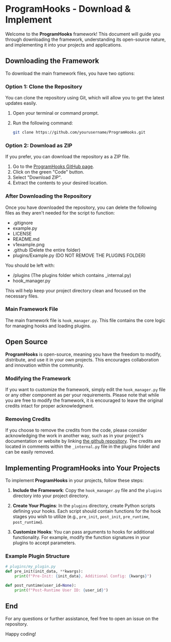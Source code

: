 # ProgramHooks - Download & Implement

Welcome to the **ProgramHooks** framework! This document will guide you through downloading the framework, understanding its open-source nature, and implementing it into your projects and applications.

## Downloading the Framework

To download the main framework files, you have two options:

### Option 1: Clone the Repository

You can clone the repository using Git, which will allow you to get the latest updates easily.

1. Open your terminal or command prompt.
2. Run the following command:

   ```bash
   git clone https://github.com/yourusername/ProgramHooks.git
   ```

### Option 2: Download as ZIP

If you prefer, you can download the repository as a ZIP file.

1. Go to the [ProgramHooks GitHub page](https://github.com/ftnick/ProgramHooks).
2. Click on the green "Code" button.
3. Select "Download ZIP".
4. Extract the contents to your desired location.

### After Downloading the Repository

Once you have downloaded the repository, you can delete the following files as they aren't needed for the script to function:
- .gitignore
- example.py
- LICENSE
- README.md
- v1example.png
- .github (Delete the entire folder)
- plugins/Example.py (DO NOT REMOVE THE PLUGINS FOLDER)

You should be left with:
- /plugins (The plugins folder which contains _internal.py)
- hook_manager.py

This will help keep your project directory clean and focused on the necessary files.

### Main Framework File

The main framework file is `hook_manager.py`. This file contains the core logic for managing hooks and loading plugins.

## Open Source

**ProgramHooks** is open-source, meaning you have the freedom to modify, distribute, and use it in your own projects. This encourages collaboration and innovation within the community.

### Modifying the Framework

If you want to customize the framework, simply edit the `hook_manager.py` file or any other component as per your requirements. Please note that while you are free to modify the framework, it is encouraged to leave the original credits intact for proper acknowledgment.

### Removing Credits

If you choose to remove the credits from the code, please consider acknowledging the work in another way, such as in your project's documentation or website by linking [the github repository](https://github.com/ftnick/ProgramHooks). The credits are located in comments within the `_internal.py` file in the plugins folder and can be easily removed.

## Implementing ProgramHooks into Your Projects

To implement **ProgramHooks** in your projects, follow these steps:

1. **Include the Framework**: Copy the `hook_manager.py` file and the `plugins` directory into your project directory.

2. **Create Your Plugins**: In the `plugins` directory, create Python scripts defining your hooks. Each script should contain functions for the hook stages you wish to utilize (e.g., `pre_init`, `post_init`, `pre_runtime`, `post_runtime`).

3. **Customize Hooks**: You can pass arguments to hooks for additional functionality. For example, modify the function signatures in your plugins to accept parameters.

### Example Plugin Structure

```python
# plugins/my_plugin.py
def pre_init(init_data, **kwargs):
    print(f"Pre-Init: {init_data}, Additional Config: {kwargs}")

def post_runtime(user_id=None):
    print(f"Post-Runtime User ID: {user_id}")
```

## End

For any questions or further assistance, feel free to open an issue on the repository.

Happy coding!
